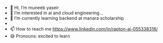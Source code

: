 - 👋 Hi, I’m muneeb yaseir
- 👀 I’m interested in ai and cloud engineering...
- 🌱 I’m currently learning backend at manara scholarship
- 
- 📫 How to reach me https://www.linkedin.com/in/rapton-ai-055338316/
- 😄 Pronouns: excited to learn


<!---
majic255bit/muneeb is a ✨ special ✨ repository because its `README.md` (this file) appears on your GitHub profile.
You can click the Preview link to take a look at your changes.
--->
